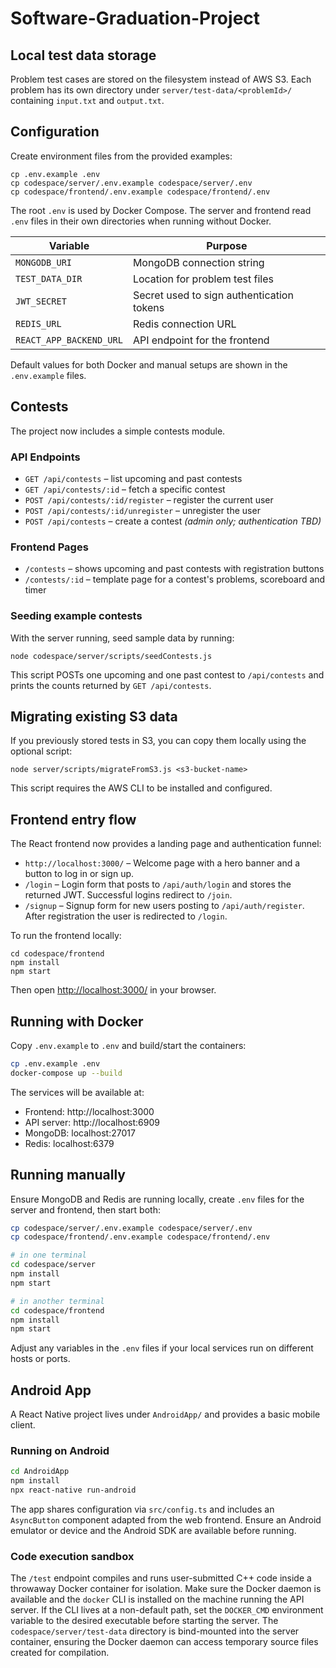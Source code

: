 # Software-Graduation-Project

## Local test data storage

Problem test cases are stored on the filesystem instead of AWS S3. Each
problem has its own directory under `server/test-data/<problemId>/` containing
`input.txt` and `output.txt`.

## Configuration

Create environment files from the provided examples:

```
cp .env.example .env
cp codespace/server/.env.example codespace/server/.env
cp codespace/frontend/.env.example codespace/frontend/.env
```

The root `.env` is used by Docker Compose. The server and frontend read `.env`
files in their own directories when running without Docker.

| Variable | Purpose |
| --- | --- |
| `MONGODB_URI` | MongoDB connection string |
| `TEST_DATA_DIR` | Location for problem test files |
| `JWT_SECRET` | Secret used to sign authentication tokens |
| `REDIS_URL` | Redis connection URL |
| `REACT_APP_BACKEND_URL` | API endpoint for the frontend |

Default values for both Docker and manual setups are shown in the `.env.example`
files.

## Contests

The project now includes a simple contests module.

### API Endpoints

- `GET /api/contests` – list upcoming and past contests
- `GET /api/contests/:id` – fetch a specific contest
- `POST /api/contests/:id/register` – register the current user
- `POST /api/contests/:id/unregister` – unregister the user
- `POST /api/contests` – create a contest *(admin only; authentication TBD)*

### Frontend Pages

- `/contests` – shows upcoming and past contests with registration buttons
- `/contests/:id` – template page for a contest's problems, scoreboard and timer

### Seeding example contests

With the server running, seed sample data by running:

```
node codespace/server/scripts/seedContests.js
```

This script POSTs one upcoming and one past contest to `/api/contests` and
prints the counts returned by `GET /api/contests`.

## Migrating existing S3 data

If you previously stored tests in S3, you can copy them locally using the
optional script:

```
node server/scripts/migrateFromS3.js <s3-bucket-name>
```

This script requires the AWS CLI to be installed and configured.

## Frontend entry flow

The React frontend now provides a landing page and authentication funnel:

- `http://localhost:3000/` – Welcome page with a hero banner and a button to log in or sign up.
- `/login` – Login form that posts to `/api/auth/login` and stores the returned JWT. Successful logins redirect to `/join`.
- `/signup` – Signup form for new users posting to `/api/auth/register`. After registration the user is redirected to `/login`.

To run the frontend locally:

```
cd codespace/frontend
npm install
npm start
```

Then open [http://localhost:3000/](http://localhost:3000/) in your browser.

## Running with Docker

Copy `.env.example` to `.env` and build/start the containers:

```bash
cp .env.example .env
docker-compose up --build
```

The services will be available at:

- Frontend: http://localhost:3000
- API server: http://localhost:6909
- MongoDB: localhost:27017
- Redis: localhost:6379

## Running manually

Ensure MongoDB and Redis are running locally, create `.env` files for the server
and frontend, then start both:

```bash
cp codespace/server/.env.example codespace/server/.env
cp codespace/frontend/.env.example codespace/frontend/.env

# in one terminal
cd codespace/server
npm install
npm start

# in another terminal
cd codespace/frontend
npm install
npm start
```

Adjust any variables in the `.env` files if your local services run on different
hosts or ports.

## Android App

A React Native project lives under `AndroidApp/` and provides a basic mobile client.

### Running on Android

```bash
cd AndroidApp
npm install
npx react-native run-android
```

The app shares configuration via `src/config.ts` and includes an `AsyncButton` component adapted from the web frontend. Ensure an Android emulator or device and the Android SDK are available before running.

### Code execution sandbox

The `/test` endpoint compiles and runs user-submitted C++ code inside a
throwaway Docker container for isolation. Make sure the Docker daemon is
available and the `docker` CLI is installed on the machine running the API
server. If the CLI lives at a non-default path, set the `DOCKER_CMD`
environment variable to the desired executable before starting the server.
The `codespace/server/test-data` directory is bind-mounted into the server
container, ensuring the Docker daemon can access temporary source files created
for compilation.

